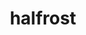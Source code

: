 ---
title: halfrost
github: https://github.com/halfrost
mode: light
transition: 1s
score: 77.8
archetype:
- Descriptive
---